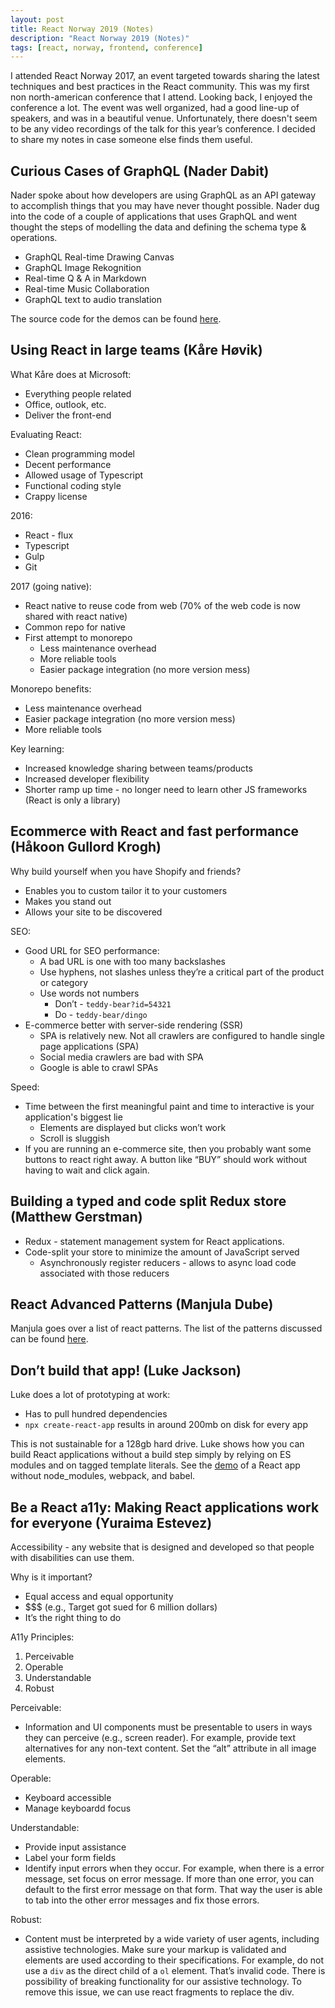 ```yaml
---
layout: post
title: React Norway 2019 (Notes)
description: "React Norway 2019 (Notes)"
tags: [react, norway, frontend, conference]
---
```

I attended React Norway 2017, an event targeted towards sharing the latest techniques and best practices in the
React community. This was my first non north-american conference that I attend.
Looking back, I enjoyed the conference a lot. The event was well organized,
had a good line-up of speakers, and was in a beautiful venue.
Unfortunately, there doesn't seem to be any video recordings of the talk for this year’s conference.
I decided to share my notes in case someone else finds them useful.

## Curious Cases of GraphQL (Nader Dabit)

Nader spoke about how developers are using GraphQL as an API gateway to accomplish things
that you may have never thought possible. Nader dug into the code of a couple of applications that uses GraphQL and
went thought the steps of modelling the data and defining the schema type & operations.

* GraphQL Real-time Drawing Canvas
* GraphQL Image Rekognition
* Real-time Q & A in Markdown
* Real-time Music Collaboration
* GraphQL text to audio translation

The source code for the demos can be found [here](https://github.com/dabit3/curious-cases-of-graphql).

## Using React in large teams (Kåre Høvik)

What Kåre does at Microsoft:
* Everything people related
* Office, outlook, etc.
* Deliver the front-end

Evaluating React:
* Clean programming model
* Decent performance
* Allowed usage of Typescript
* Functional coding style
* Crappy license

2016:
* React - flux
* Typescript
* Gulp
* Git

2017 (going native):
* React native to reuse code from web (70% of the web code is now shared with react native)
* Common repo for native
* First attempt to monorepo
    - Less maintenance overhead
    - More reliable tools
    - Easier package integration (no more version mess)

Monorepo benefits:
* Less maintenance overhead
* Easier package integration (no more version mess)
* More reliable tools

Key learning:
* Increased knowledge sharing between teams/products
* Increased developer flexibility
* Shorter ramp up time - no longer need to learn other JS frameworks (React is only a library)

## Ecommerce with React and fast performance (Håkoon Gullord Krogh)

Why build yourself when you have Shopify and friends?
* Enables you to custom tailor it to your customers
* Makes you stand out
* Allows your site to be discovered

SEO:
*  Good URL for SEO performance:
    - A bad URL is one with too many backslashes
    - Use hyphens, not slashes unless they’re a critical part of the product or category
    - Use words not numbers
        - Don’t - `teddy-bear?id=54321`
        - Do - `teddy-bear/dingo`
* E-commerce better with server-side rendering (SSR)
    - SPA is relatively new. Not all crawlers are configured to handle single page applications (SPA)
    - Social media crawlers are bad with SPA
    - Google is able to crawl SPAs

Speed:
* Time between the first meaningful paint and time to interactive is your application's biggest lie
    - Elements are displayed but clicks won’t work
    - Scroll is sluggish
* If you are running an e-commerce site, then you probably want some buttons to react right away. A button like “BUY” should work without having to wait and click again.

## Building a typed and code split Redux store (Matthew Gerstman)

* Redux - statement management system for React applications.
* Code-split your store to minimize the amount of JavaScript served
    - Asynchronously register reducers - allows to async load code associated with those reducers
    
## React Advanced Patterns (Manjula Dube)

Manjula goes over a list of react patterns. The list of the patterns discussed can be found
[here](https://github.com/manjula91/react-advanced-patterns). 

## Don’t build that app! (Luke Jackson)

Luke does a lot of prototyping at work:
* Has to pull hundred dependencies
* `npx create-react-app` results in around 200mb on disk for every app

This is not sustainable for a 128gb hard drive. Luke shows how you can build
React applications without a build step simply by relying on
ES modules and on tagged template literals. See the
[demo](https://codesandbox.io/s/o15ozmv29) of a React app without
node_modules, webpack, and babel.

## Be a React a11y: Making React applications work for everyone (Yuraima Estevez)

Accessibility - any website that is designed and developed so that people with disabilities can use them.

Why is it important?
* Equal access and equal opportunity
* $$$ (e.g., Target got sued for 6 million dollars)
* It’s the right thing to do

A11y Principles:
1. Perceivable
2. Operable
3. Understandable
4. Robust

Perceivable:
* Information and UI components must be presentable to users in ways they can perceive (e.g., screen reader).
For example, provide text alternatives for any non-text content. Set the “alt” attribute in all image elements.

Operable:
* Keyboard accessible
* Manage keyboardd focus

Understandable:
* Provide input assistance
* Label your form fields
* Identify input errors when they occur. For example, when there is a error message, set focus on error message.
If more than one error, you can default to the first error message on that form. That way the user is able to tab
into the other error messages and fix those errors.

Robust:
* Content must be interpreted by a wide variety of user agents, including assistive technologies. Make sure your
markup is validated and elements are used according to their specifications.
For example, do not use a `div` as the direct child of a `ol` element.
That’s invalid code. There is possibility of breaking functionality for our assistive technology.
To remove this issue, we can use react fragments to replace the div.
